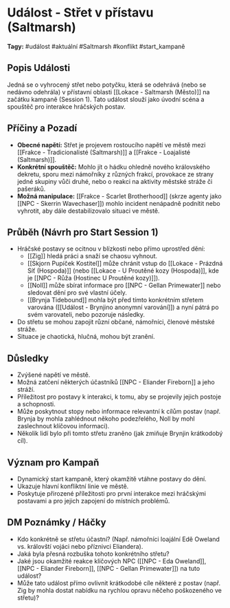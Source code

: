 # Událost - Střet v přístavu (Saltmarsh)

**Tagy:** #událost #aktuální #Saltmarsh #konflikt #start_kampaně

## Popis Události
Jedná se o vyhrocený střet nebo potyčku, která se odehrává (nebo se nedávno odehrála) v přístavní oblasti [[Lokace - Saltmarsh (Město)]] na začátku kampaně (Session 1). Tato událost slouží jako úvodní scéna a spouštěč pro interakce hráčských postav.

## Příčiny a Pozadí
* **Obecné napětí:** Střet je projevem rostoucího napětí ve městě mezi [[Frakce - Tradicionalisté (Saltmarsh)]] a [[Frakce - Loajalisté (Saltmarsh)]].
* **Konkrétní spouštěč:** Mohlo jít o hádku ohledně nového královského dekretu, sporu mezi námořníky z různých frakcí, provokace ze strany jedné skupiny vůči druhé, nebo o reakci na aktivity městské stráže či pašeráků.
* **Možná manipulace:** [[Frakce - Scarlet Brotherhood]] (skrze agenty jako [[NPC - Skerrin Wavechaser]]) mohlo incident nenápadně podnítit nebo vyhrotit, aby dále destabilizovalo situaci ve městě.

## Průběh (Návrh pro Start Session 1)
*   Hráčské postavy se ocitnou v blízkosti nebo přímo uprostřed dění:
    *   [[Zig]] hledá práci a snaží se chaosu vyhnout.
    *   [[Skjorn Pupíček Kostitel]] může chránit vstup do [[Lokace - Prázdná Síť (Hospoda)]] (nebo [[Lokace - U Proutěné kozy (Hospoda)]], kde je [[NPC - Růža (Hostinec U Proutěné kozy)]]).
    *   [[Noll]] může sbírat informace pro [[NPC - Gellan Primewater]] nebo sledovat dění pro své vlastní účely.
    *   [[Brynja Tidebound]] mohla být před tímto konkrétním střetem varována ([[Událost - Brynjino anonymní varování]]) a nyní pátrá po svém varovateli, nebo pozoruje následky.
*   Do střetu se mohou zapojit různí občané, námořníci, členové městské stráže.
*   Situace je chaotická, hlučná, mohou být zranění.

## Důsledky
*   Zvýšené napětí ve městě.
*   Možná zatčení některých účastníků [[NPC - Eliander Fireborn]] a jeho stráží.
*   Příležitost pro postavy k interakci, k tomu, aby se projevily jejich postoje a schopnosti.
*   Může poskytnout stopy nebo informace relevantní k cílům postav (např. Brynja by mohla zahlédnout někoho podezřelého, Noll by mohl zaslechnout klíčovou informaci).
*   Několik lidí bylo při tomto střetu zraněno (jak zmiňuje Brynjin krátkodobý cíl).

## Význam pro Kampaň
*   Dynamický start kampaně, který okamžitě vtáhne postavy do dění.
*   Ukazuje hlavní konfliktní linie ve městě.
*   Poskytuje přirozené příležitosti pro první interakce mezi hráčskými postavami a pro jejich zapojení do místních problémů.

## DM Poznámky / Háčky
*   Kdo konkrétně se střetu účastní? (Např. námořníci loajální Edě Oweland vs. královští vojáci nebo příznivci Eliandera).
*   Jaká byla přesná rozbuška tohoto konkrétního střetu?
*   Jaké jsou okamžité reakce klíčových NPC ([[NPC - Eda Oweland]], [[NPC - Eliander Fireborn]], [[NPC - Gellan Primewater]]) na tuto událost?
*   Může tato událost přímo ovlivnit krátkodobé cíle některé z postav (např. Zig by mohla dostat nabídku na rychlou opravu něčeho poškozeného ve střetu)?